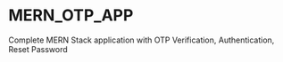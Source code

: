 # MERN_OTP_APP
Complete MERN Stack application with OTP Verification,  Authentication, Reset Password
